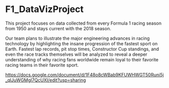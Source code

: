 # F1_DataVizProject
This project focuses on data collected from every Formula 1 racing season from 1950 and stays current with the 2018 season.

Our team plans to illustrate the major engineering advances in racing technology by highlighting the insane progression of the fastest sport on Earth. Fastest lap records, pit stop times, Constructor Cup standings, and even the race tracks themselves will be analyzed to reveal a deeper understanding of why racing fans worldwide remain loyal to their favorite racing teams in their favorite sport.

https://docs.google.com/document/d/1F48o8cWBab9KFUWHWGT50Runi5j_qlJuWGMgI7QcUXI/edit?usp=sharing
